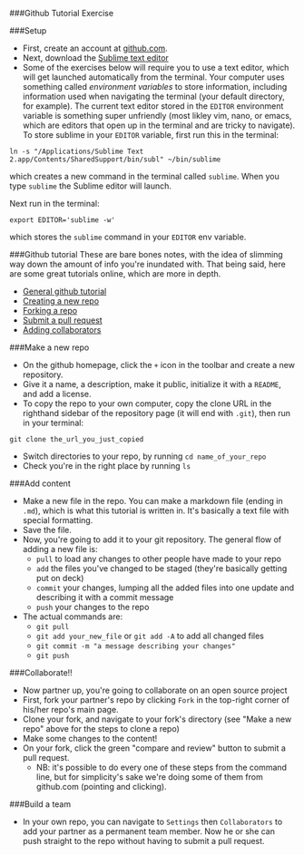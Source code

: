 ###Github Tutorial Exercise

###Setup

- First, create an account at [github.com](https://github.com/).
- Next, download the [Sublime text editor](http://www.sublimetext.com/)
- Some of the exercises below will require you to use a text editor, which will get launched automatically from the terminal. Your computer uses something called *environment variables* to store information, including information used when navigating the terminal (your default directory, for example). The current text editor stored in the `EDITOR` environment variable is something super unfriendly (most likley vim, nano, or emacs, which are editors that open up in the terminal and are tricky to navigate). To store sublime in your `EDITOR` variable, first run this in the terminal:

`ln -s "/Applications/Sublime Text 2.app/Contents/SharedSupport/bin/subl" ~/bin/sublime`

which creates a new command in the terminal called `sublime`. When you type `sublime` the Sublime editor will launch.

Next run in the terminal:

`export EDITOR='sublime -w'`

which stores the `sublime` command in your `EDITOR` env variable.

###Github tutorial
These are bare bones notes, with the idea of slimming way down the amount of info you're inundated with. That being said, here are some great tutorials online, which are more in depth.

- [General github tutorial](https://try.github.io/levels/1/challenges/19)
- [Creating a new repo](https://help.github.com/articles/creating-a-new-repository/)
- [Forking a repo](https://help.github.com/articles/fork-a-repo/)
- [Submit a pull request](https://help.github.com/articles/using-pull-requests/)
- [Adding collaborators](https://help.github.com/articles/adding-collaborators-to-a-personal-repository/)

###Make a new repo
- On the github homepage, click the `+` icon in the toolbar and create a new repository.
- Give it a name, a description, make it public, initialize it with a `README`, and add a license.
- To copy the repo to your own computer, copy the clone URL in the righthand sidebar of the repository page (it will end with `.git`), then run in your terminal:

`git clone the_url_you_just_copied`

- Switch directories to your repo, by running `cd name_of_your_repo`
- Check you're in the right place by running `ls`

###Add content
- Make a new file in the repo. You can make a markdown file (ending in `.md`), which is what this tutorial is written in. It's basically a text file with special formatting.
- Save the file.
- Now, you're going to add it to your git repository. The general flow of adding a new file is:
	- `pull` to load any changes to other people have made to your repo
	- `add` the files you've changed to be staged (they're basically getting put on deck)
	- `commit` your changes, lumping all the added files into one update and describing it with a commit message
	- `push` your changes to the repo
- The actual commands are:
	- `git pull`
	- `git add your_new_file` or `git add -A` to add all changed files
	- `git commit -m "a message describing your changes"`
	- `git push`

###Collaborate!!
- Now partner up, you're going to collaborate on an open source project
- First, fork your partner's repo by clicking `Fork` in the top-right corner of his/her repo's main page.
- Clone your fork, and navigate to your fork's directory (see "Make a new repo" above for the steps to clone a repo)
- Make some changes to the content!
- On your fork, click the green "compare and review" button to submit a pull request.
	- NB: it's possible to do every one of these steps from the command line, but for simplicity's sake we're doing some of them from github.com (pointing and clicking).

###Build a team
- In your own repo, you can navigate to `Settings` then `Collaborators` to add your partner as a permanent team member. Now he or she can push straight to the repo without having to submit a pull request.
